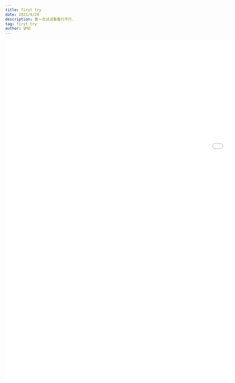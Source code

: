 ```yaml
---
title: first try
date: 2021/9/24
description: 第一次试试看看行不行.
tag: first try
author: 驴哒
---
```

 <iframe src="//player.bilibili.com/player.html?aid=80433022&bvid=BV1GJ411x7h7&cid=137649199&page=1" 
    scrolling="no" border="0" frameborder="no" framespacing="0" allowfullscreen="true" 
    width="1920px" height="1080px"> </iframe>
